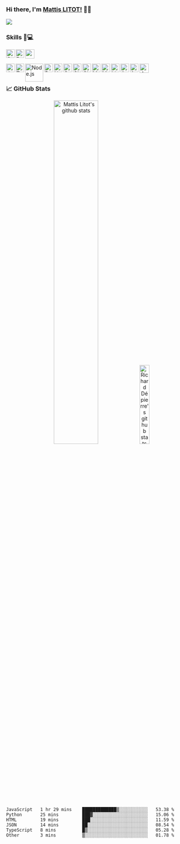 ### Hi there, I'm [Mattis LITOT!](https://github.com/Litot-Mattis) 👋🏽
<a href="https://www.linkedin.com/in/mattis-litot/?locale=en_US" target="_blank"><img src="https://img.shields.io/badge/linkedin-%230077B5.svg?&style=for-the-badge&logo=linkedin&logoColor=white"/></a>

### Skills 🧑💻

<img src=https://www.apollo-formation.com/wp-content/uploads/C-250x250.png width="25" height="25" /> <img align="left" alt="C++" width="23px" src="https://upload.wikimedia.org/wikipedia/commons/thumb/1/18/ISO_C%2B%2B_Logo.svg/612px-ISO_C%2B%2B_Logo.svg.png" />
<img align="left" alt="Python" width="23px" src="https://www.vectorlogo.zone/logos/python/python-icon.svg" />

<img align="left" alt="JavaScript" width="23px" src="https://www.vectorlogo.zone/logos/javascript/javascript-icon.svg" />
<img align="left" alt="Typescript" width="23px" src="https://www.vectorlogo.zone/logos/typescriptlang/typescriptlang-icon.svg" />
<img align="left" alt="Node.js" width="49px" src="https://www.vectorlogo.zone/logos/nodejs/nodejs-ar21.svg" />
<img align="left" alt="React.js" width="23px" src="https://www.vectorlogo.zone/logos/reactjs/reactjs-icon.svg" />
<img align="left" alt="HTML" width="23px" src="https://www.vectorlogo.zone/logos/w3_html5/w3_html5-icon.svg" />
<img align="left" alt="CSS" width="23px" src="https://cdn.jsdelivr.net/npm/simple-icons@3.2.0/icons/css3.svg" />
<img align="left" alt="GitHub" width="23px" src="https://cdn.jsdelivr.net/npm/simple-icons@3.2.0/icons/github.svg" />
<img align="left" alt="Git" width="23px" src="https://www.vectorlogo.zone/logos/git-scm/git-scm-icon.svg" />
<img align="left" alt="MongoDB" width="23px" src="https://cdn.jsdelivr.net/npm/simple-icons@3.2.0/icons/mongodb.svg" />
<img align="left" alt="MySQL" width="23px" src="https://cdn.jsdelivr.net/npm/simple-icons@3.2.0/icons/mysql.svg" />
<img align="left" alt="Linux" width="23px" src="https://www.vectorlogo.zone/logos/linux/linux-icon.svg" />
<img align="left" alt="Android" width="23px" src="https://cdn.jsdelivr.net/npm/simple-icons@3.2.0/icons/android.svg" />
<img align="left" alt="Apple" width="23px" src="https://www.vectorlogo.zone/logos/apple/apple-icon.svg" />
<img align="left" alt="docker" width="25px" src="https://www.vectorlogo.zone/logos/docker/docker-icon.svg">
<br>
<br>

### 📈 GitHub Stats

<div align="center">
 <img width="49%" src="https://github-readme-stats.vercel.app/api?username=Litot-Mattis&show_icons=true&theme=highcontrast&langs_count=8" alt="Mattis Litot's github stats" />
 <img width="23.5%" src="https://github-readme-stats.vercel.app/api/top-langs/?username=Litot-Mattis&show_icons=true&layout=default&theme=algolia" alt="Richard Dépierre's github stats" />
</div>

<!--START_SECTION:waka-->

```text
JavaScript   1 hr 29 mins    █████████████▒░░░░░░░░░░░   53.38 %
Python       25 mins         ███▓░░░░░░░░░░░░░░░░░░░░░   15.06 %
HTML         19 mins         ███░░░░░░░░░░░░░░░░░░░░░░   11.59 %
JSON         14 mins         ██░░░░░░░░░░░░░░░░░░░░░░░   08.54 %
TypeScript   8 mins          █▒░░░░░░░░░░░░░░░░░░░░░░░   05.28 %
Other        3 mins          ▒░░░░░░░░░░░░░░░░░░░░░░░░   01.78 %
```

<!--END_SECTION:waka-->
